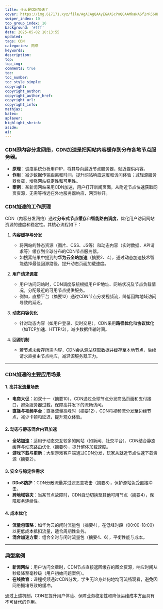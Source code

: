 ```yaml
---
title: 什么是CDN加速？
cover: https://img.617171.xyz/file/AgACAgQAAyEGAAScPoQGAAMkaNASf2rR56UL076kEtwjTBg7FPQAArPIMRtSUYFShO-jh_TLmZUBAAMCAAN5AAM2BA.png
swiper_index: 10
top_group_index: 10
background: '#fff'
date: 2025-05-02 10:13:55
updated:
tags: CDN
categories: 网络
keywords:
description:
top:
top_img:
comments: true
toc:
toc_number:
toc_style_simple:
copyright:
copyright_author:
copyright_author_href:
copyright_url:
copyright_info:
mathjax:
katex:
aplayer:
highlight_shrink:
aside:
ai:
---
```

### CDN即内容分发网络，CDN加速是把网站内容缓存到分布各地节点服务器。
- **原理**：调度系统分析用户IP，将其导向最近节点服务器，就近提供内容。
- **作用**：减少数据传输距离和时间，提升网站响应速度和访问体验；减轻源服务器负载，增强网站稳定性和可用性。
- **案例**：某新闻网站采用CDN加速，用户打开新闻页面，从附近节点快速获取网页资源，无需等待远在外地服务器响应，网页秒开。 
### CDN加速的工作原理  
CDN（内容分发网络）通过**分布式节点缓存**和**智能路由调度**，优化用户访问网站资源的速度和稳定性。其核心流程如下：  

1. **内容缓存与分发**  
   - 将网站的静态资源（图片、CSS、JS等）和动态内容（实时数据、API请求等）缓存到全球分布的CDN节点服务器。  
   - 如搜索结果中提到的**华为云全站加速**（摘要2、4），通过动态加速技术智能选择最佳回源路径，提升动态页面加载速度。

2. **用户请求调度**  
   - 用户访问网站时，CDN调度系统根据用户IP地址、网络状况及节点负载情况，分配最近的可用节点提供服务。  
   - 例如，直播平台（摘要12）通过CDN节点分发视频流，降低因跨地域访问导致的延迟。

3. **动态内容优化**  
   - 针对动态内容（如用户登录、实时交易），CDN采用**路径优化**和**协议优化**（如TCP加速、HTTP/3），减少数据传输时间。  

4. **回源机制**  
   - 若节点未缓存所需内容，CDN会从源站获取数据并缓存至本地节点，后续请求直接由节点响应，减轻源服务器压力。  

---

### CDN加速的主要应用场景  
#### 1. **高并发流量场景**  
   - **电商大促**：如双十一（摘要10），CDN通过全球节点分发商品页面和支付接口，避免服务器过载，保障高并发下的流畅访问。  
   - **直播与视频平台**：直播流量高峰时（摘要12），CDN将视频流分发至边缘节点，减少卡顿和延迟，提升观众体验。  

#### 2. **动态与静态混合内容加速**  
   - **全站加速**：适用于动态交互较多的网站（如新闻、社交平台），CDN结合静态缓存与动态路由优化（摘要6），提升整体加载速度。  
   - **游戏下载与更新**：大型游戏客户端通过CDN分发，玩家从就近节点快速下载资源（摘要2）。  

#### 3. **安全与稳定性需求**  
   - **DDoS防护**：CDN分散流量并过滤恶意攻击（摘要8），保护源站免受直接冲击。  
   - **跨地域容灾**：当某节点故障时，CDN自动切换至其他可用节点（摘要4），保障服务连续性。  

#### 4. **成本优化**  
   - **流量包策略**：如华为云的闲时流量包（摘要4），在低峰时段（00:00-18:00）以更低成本抵扣流量，适合周期性业务。  
   - **混合加速方案**：组合全时与闲时流量包（摘要4、6），平衡性能与成本。  

---

### 典型案例  
- **新闻网站**：用户访问文章时，CDN节点直接返回缓存的图文资源，响应时间从秒级降至毫秒级（用户初始问题案例）。  
- **在线教育**：课程视频通过CDN分发，学生无论身处何地均可流畅观看，避免因网络拥堵导致的缓冲。  

通过上述机制，CDN在提升用户体验、保障业务稳定性和降低运维成本方面具有不可替代的作用。